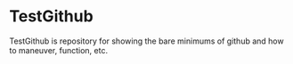 # TestGithub
TestGithub is repository for showing the bare minimums of github and how to maneuver, function, etc.
